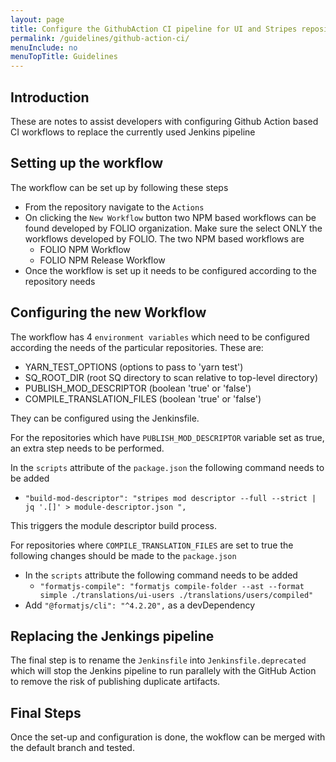 ```yaml
---
layout: page
title: Configure the GithubAction CI pipeline for UI and Stripes repositories
permalink: /guidelines/github-action-ci/
menuInclude: no
menuTopTitle: Guidelines
---
```


## Introduction

These are notes to assist developers with configuring Github Action based CI workflows to replace the currently used Jenkins pipeline

## Setting up the workflow

The workflow can be set up by following these steps
- From the repository navigate to the `Actions`
- On clicking the `New Workflow` button two NPM based workflows can be found developed by FOLIO organization. Make sure the select ONLY the workflows developed by FOLIO. The two NPM based workflows are
    - FOLIO NPM Workflow
    - FOLIO NPM Release Workflow
- Once the workflow is set up it needs to be configured according to the repository needs

## Configuring the new Workflow

The workflow has 4 `environment variables` which need to be configured according the needs of the particular repositories. These are:
- YARN_TEST_OPTIONS (options to pass to 'yarn test')
- SQ_ROOT_DIR (root SQ directory to scan relative to top-level directory)
- PUBLISH_MOD_DESCRIPTOR (boolean 'true' or 'false')
- COMPILE_TRANSLATION_FILES (boolean 'true' or 'false')

They can be configured using the Jenkinsfile.

For the repositories which have `PUBLISH_MOD_DESCRIPTOR` variable set as true, an extra step needs to be performed.

In the `scripts` attribute of the `package.json` the following command needs to be added
- `"build-mod-descriptor": "stripes mod descriptor --full --strict | jq '.[]' > module-descriptor.json ",`

This triggers the module descriptor build process.

For repositories where `COMPILE_TRANSLATION_FILES` are set to true the following changes should be made to the `package.json`
- In the `scripts` attribute the following command needs to be added
    - `"formatjs-compile": "formatjs compile-folder --ast --format simple ./translations/ui-users ./translations/users/compiled"`
- Add `"@formatjs/cli": "^4.2.20",` as a devDependency




## Replacing the Jenkings pipeline

The final step is to rename the `Jenkinsfile` into `Jenkinsfile.deprecated` which will stop the Jenkins pipeline to run parallely with the GitHub Action to remove the risk of publishing duplicate artifacts.

## Final Steps

Once the set-up and configuration is done, the wokflow can be merged with the default branch and tested.


<div class="folio-spacer-content"></div>

